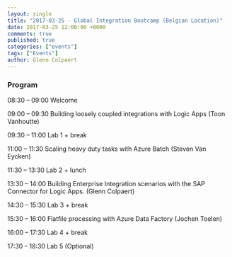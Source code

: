 ```yaml
---
layout: single
title: "2017-03-25 - Global Integration Bootcamp (Belgian Location)"
date: 2017-03-25 12:00:00 +0000
comments: true
published: true
categories: ["events"]
tags: ["Events"]
author: Glenn Colpaert
---
```



### Program

08:30 – 09:00   Welcome

09:00 – 09:30   Building loosely coupled integrations with Logic Apps (Toon Vanhoutte)

09:30 – 11:00   Lab 1 + break

11:00 – 11:30   Scaling heavy duty tasks with Azure Batch (Steven Van Eycken)

11:30 – 13:30   Lab 2 + lunch

13:30 – 14:00   Building Enterprise Integration scenarios with the SAP Connector for Logic Apps. (Glenn Colpaert)

14:30 – 15:30   Lab 3 + break

15:30 – 16:00   Flatfile processing with Azure Data Factory (Jochen Toelen)

16:00 – 17:30   Lab 4 + break

17:30 – 18:30   Lab 5 (Optional)

<br />
<br />
